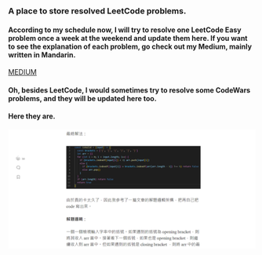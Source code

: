 ### A place to store resolved LeetCode problems.

#### According to my schedule now, I will try to resolve one LeetCode Easy problem once a week at the weekend and update them here. If you want to see the explanation of each problem, go check out my Medium, mainly written in Mandarin.

[MEDIUM](https://medium.com/@zzz2999582)

#### Oh, besides LeetCode, I would sometimes try to resolve some CodeWars problems, and they will be updated here too.

#### Here they are.

![Medium](/readmeImg.png)